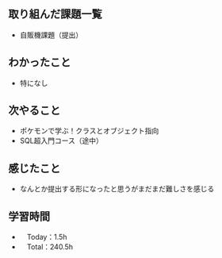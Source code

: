 ## 取り組んだ課題一覧
- 自販機課題（提出）

## わかったこと
- 特になし

## 次やること
- ポケモンで学ぶ！クラスとオブジェクト指向
- SQL超入門コース（途中）

## 感じたこと
- なんとか提出する形になったと思うがまだまだ難しさを感じる

## 学習時間
- 　Today：1.5h
- 　Total：240.5h